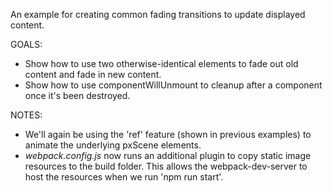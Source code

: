 An example for creating common fading transitions to update displayed content.

GOALS:
* Show how to use two otherwise-identical elements to fade out old content and fade in new content.
* Show how to use componentWillUnmount to cleanup after a component once it's been destroyed.

NOTES:
* We'll again be using the 'ref' feature (shown in previous examples) to animate the underlying pxScene elements.
* *webpack.config.js* now runs an additional plugin to copy static image resources to the build folder. This allows the webpack-dev-server to host the resources when we run 'npm run start'.
